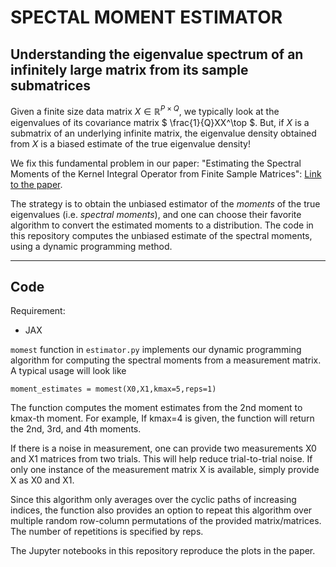 # SPECTAL MOMENT ESTIMATOR

## Understanding the eigenvalue spectrum of an infinitely large matrix from its sample submatrices

Given a finite size data matrix $` X \in \mathbb{R}^{P\times Q} `$, we typically look at the eigenvalues of its covariance matrix $` \frac{1}{Q}XX^\top `$.
But, if $` X `$ is a submatrix of an underlying infinite matrix, the eigenvalue density obtained from $` X `$ is a biased estimate of the true eigenvalue density!

We fix this fundamental problem in our paper: "Estimating the Spectral Moments of the Kernel Integral Operator from Finite Sample Matrices": [Link to the paper](https://arxiv.org/abs/2410.17998).

The strategy is to obtain the unbiased estimator of the *moments* of the true eigenvalues (i.e. *spectral moments*), and one can choose their favorite algorithm to convert the estimated moments to a distribution.
The code in this repository computes the unbiased estimate of the spectral moments, using a dynamic programming method.

---

## Code

Requirement:
- JAX 

`momest` function in `estimator.py` implements our dynamic programming algorithm for computing the spectral moments from a measurement matrix. A typical usage will look like
```
moment_estimates = momest(X0,X1,kmax=5,reps=1)
```
The function computes the moment estimates from the 2nd moment to kmax-th moment. For example, If kmax=4 is given, the function will return the 2nd, 3rd, and 4th moments.

If there is a noise in measurement, one can provide two measurements X0 and X1 matrices from two trials. This will help reduce trial-to-trial noise. If only one instance of the measurement matrix X is available, simply provide X as X0 and X1. 

Since this algorithm only averages over the cyclic paths of increasing indices, the function also provides an option to repeat this algorithm over multiple random row-column permutations of the provided matrix/matrices. The number of repetitions is specified by reps.

The Jupyter notebooks in this repository reproduce the plots in the paper.
